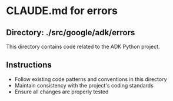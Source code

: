# CLAUDE.md for errors

## Directory: ./src/google/adk/errors

This directory contains code related to the ADK Python project.

## Instructions
- Follow existing code patterns and conventions in this directory
- Maintain consistency with the project's coding standards
- Ensure all changes are properly tested
